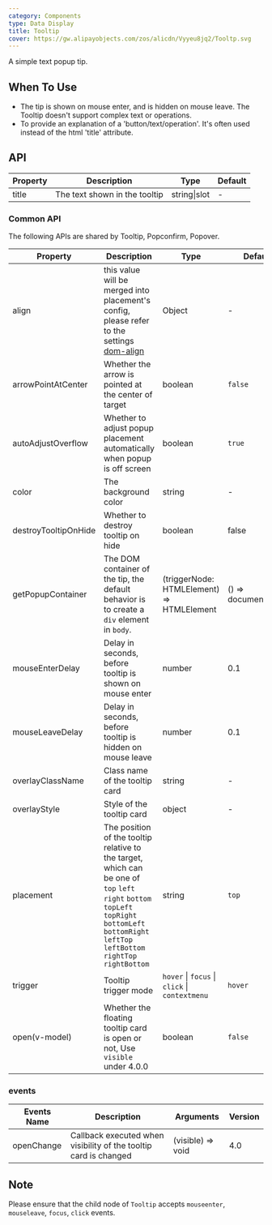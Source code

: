 ```yaml
---
category: Components
type: Data Display
title: Tooltip
cover: https://gw.alipayobjects.com/zos/alicdn/Vyyeu8jq2/Tooltp.svg
---
```


A simple text popup tip.

## When To Use

- The tip is shown on mouse enter, and is hidden on mouse leave. The Tooltip doesn't support complex text or operations.
- To provide an explanation of a 'button/text/operation'. It's often used instead of the html 'title' attribute.

## API

| Property | Description                   | Type         | Default |
| -------- | ----------------------------- | ------------ | ------- |
| title    | The text shown in the tooltip | string\|slot | -       |

### Common API

The following APIs are shared by Tooltip, Popconfirm, Popover.

| Property | Description | Type | Default | Version |
| --- | --- | --- | --- | --- |
| align | this value will be merged into placement's config, please refer to the settings [dom-align](https://github.com/yiminghe/dom-align) | Object | - |  |
| arrowPointAtCenter | Whether the arrow is pointed at the center of target | boolean | `false` |  |
| autoAdjustOverflow | Whether to adjust popup placement automatically when popup is off screen | boolean | `true` |  |
| color | The background color | string | - |  |
| destroyTooltipOnHide | Whether to destroy tooltip on hide | boolean | false |  |
| getPopupContainer | The DOM container of the tip, the default behavior is to create a `div` element in `body`. | (triggerNode: HTMLElement) => HTMLElement | () => document.body |  |
| mouseEnterDelay | Delay in seconds, before tooltip is shown on mouse enter | number | 0.1 |  |
| mouseLeaveDelay | Delay in seconds, before tooltip is hidden on mouse leave | number | 0.1 |  |
| overlayClassName | Class name of the tooltip card | string | - |  |
| overlayStyle | Style of the tooltip card | object | - |  |
| placement | The position of the tooltip relative to the target, which can be one of `top` `left` `right` `bottom` `topLeft` `topRight` `bottomLeft` `bottomRight` `leftTop` `leftBottom` `rightTop` `rightBottom` | string | `top` |  |
| trigger | Tooltip trigger mode | `hover` \| `focus` \| `click` \| `contextmenu` | `hover` |  |
| open(v-model) | Whether the floating tooltip card is open or not, Use `visible` under 4.0.0 | boolean | `false` | 4.0.0 |

### events

| Events Name | Description | Arguments | Version |
| --- | --- | --- | --- |
| openChange | Callback executed when visibility of the tooltip card is changed | (visible) => void | 4.0 |

## Note

Please ensure that the child node of `Tooltip` accepts `mouseenter`, `mouseleave`, `focus`, `click` events.
